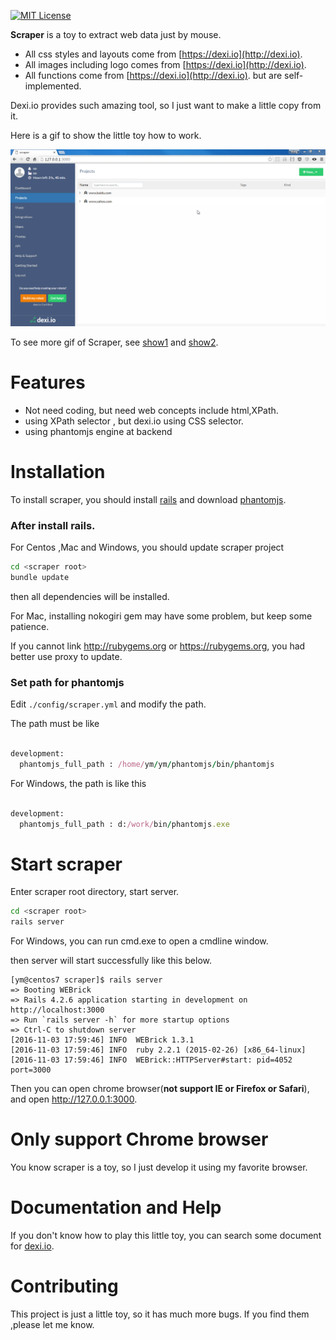 [![MIT License](https://img.shields.io/badge/license-MIT-blue.svg)](https://github.com/zyedidia/micro/blob/master/LICENSE)

**Scraper** is a toy to extract web data just by mouse.

* All css styles and layouts come from [https://dexi.io](http://dexi.io).
* All images including logo comes from  [https://dexi.io](http://dexi.io).
* All functions come from  [https://dexi.io](http://dexi.io). but are self-implemented.

Dexi.io provides such amazing tool, so I just want to make a little copy from it.

Here is a gif to show the little toy how to work.

![Screenshot](./app/assets/images/scraper_baidu.gif)

To see more gif of Scraper, see [show1](./app/assets/images/scraper_show1.gif) and [show2](./app/assets/images/scraper_yahoo.gif).

# Features

* Not need coding, but need web concepts include html,XPath.
* using XPath selector , but dexi.io using CSS selector.
* using phantomjs engine at backend

# Installation

To install scraper, you should install [rails](http://installrails.com/) and download [phantomjs](http://phantomjs.org/).

### After install rails.

For Centos ,Mac and Windows, you should update scraper project

```sh
cd <scraper root>
bundle update
```

then all dependencies will be installed.

For Mac, installing nokogiri gem may have some problem, but keep some patience.

If you cannot link http://rubygems.org or https://rubygems.org, you had better use proxy to update.


### Set path for phantomjs

Edit `./config/scraper.yml` and modify the path. 

The path must be like

```ruby

development:
  phantomjs_full_path : /home/ym/ym/phantomjs/bin/phantomjs
```

For Windows, the path is like this
```ruby

development:
  phantomjs_full_path : d:/work/bin/phantomjs.exe
```


# Start scraper

Enter scraper root directory, start server.

```sh
cd <scraper root>
rails server 
```
For Windows, you can run cmd.exe to open a cmdline window.

then server will start successfully like this below.

```
[ym@centos7 scraper]$ rails server
=> Booting WEBrick
=> Rails 4.2.6 application starting in development on http://localhost:3000
=> Run `rails server -h` for more startup options
=> Ctrl-C to shutdown server
[2016-11-03 17:59:46] INFO  WEBrick 1.3.1
[2016-11-03 17:59:46] INFO  ruby 2.2.1 (2015-02-26) [x86_64-linux]
[2016-11-03 17:59:46] INFO  WEBrick::HTTPServer#start: pid=4052 port=3000
```

Then you can open chrome browser(**not support IE or Firefox or Safari**), and open http://127.0.0.1:3000. 


# Only support Chrome browser

You know scraper is a toy, so I just develop it using my favorite browser.

# Documentation and Help

If you don't know how to play this little toy, you can search some document for [dexi.io](http://dexi.io).

# Contributing

This project is just a little toy, so it has much more bugs. If you find them ,please let me know.
